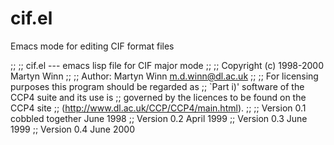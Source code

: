 # cif.el
Emacs mode for editing CIF format files

;;
;; cif.el --- emacs lisp file for CIF major mode
;;
;; Copyright (c) 1998-2000 Martyn Winn
;;
;; Author: Martyn Winn <m.d.winn@dl.ac.uk>
;;
;; For licensing purposes this program should be regarded as
;; `Part i)' software of the CCP4 suite and its use is
;; governed by the licences to be found on the CCP4 site
;; (http://www.dl.ac.uk/CCP/CCP4/main.html).
;;
;; Version 0.1 cobbled together June 1998
;; Version 0.2 April 1999
;; Version 0.3 June 1999
;; Version 0.4 June 2000
